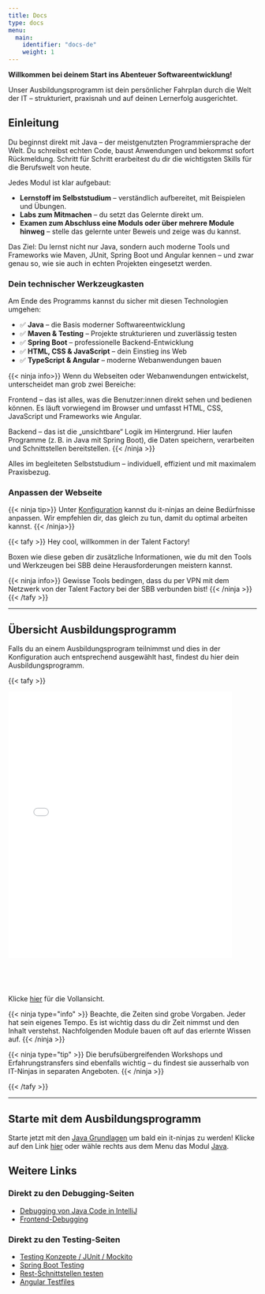 ```yaml
---
title: Docs
type: docs
menu:
  main:
    identifier: "docs-de"
    weight: 1
---
```


**Willkommen bei deinem Start ins Abenteuer Softwareentwicklung!**

Unser Ausbildungsprogramm ist dein persönlicher Fahrplan durch die Welt der IT – strukturiert, praxisnah und auf deinen Lernerfolg ausgerichtet.

## Einleitung

Du beginnst direkt mit Java – der meistgenutzten Programmiersprache der Welt. Du schreibst echten Code, baust Anwendungen
und bekommst sofort Rückmeldung. Schritt für Schritt erarbeitest du dir die wichtigsten Skills für die Berufswelt von
heute.

Jedes Modul ist klar aufgebaut:

- **Lernstoff im Selbststudium** – verständlich aufbereitet, mit Beispielen und Übungen.
- **Labs zum Mitmachen** – du setzt das Gelernte direkt um.
- **Examen zum Abschluss eine Moduls oder über mehrere Module hinweg** – stelle das gelernte unter Beweis und zeige was
  du kannst.

Das Ziel: Du lernst nicht nur Java, sondern auch moderne Tools und Frameworks wie Maven, JUnit, Spring Boot und Angular kennen – und zwar genau so, wie sie auch in echten Projekten eingesetzt werden.

### Dein technischer Werkzeugkasten

Am Ende des Programms kannst du sicher mit diesen Technologien umgehen:

- ✅ **Java** – die Basis moderner Softwareentwicklung
- ✅ **Maven & Testing** – Projekte strukturieren und zuverlässig testen
- ✅ **Spring Boot** – professionelle Backend-Entwicklung
- ✅ **HTML, CSS & JavaScript** – dein Einstieg ins Web
- ✅ **TypeScript & Angular** – moderne Webanwendungen bauen

{{< ninja info>}}
Wenn du Webseiten oder Webanwendungen entwickelst, unterscheidet man grob zwei Bereiche:

Frontend – das ist alles, was die Benutzer:innen direkt sehen und bedienen können. Es läuft vorwiegend im Browser und
umfasst HTML, CSS, JavaScript und Frameworks wie Angular.

Backend – das ist die „unsichtbare“ Logik im Hintergrund. Hier laufen Programme (z. B. in Java mit Spring Boot), die
Daten speichern, verarbeiten und Schnittstellen bereitstellen.
{{< /ninja >}}

Alles im begleiteten Selbststudium – individuell, effizient und mit maximalem Praxisbezug.

### Anpassen der Webseite

{{< ninja tip>}}
Unter [Konfiguration](../config/) kannst du it-ninjas an deine Bedürfnisse anpassen. Wir empfehlen dir, das gleich zu tun, damit du optimal arbeiten kannst.
{{< /ninja>}}

{{< tafy >}}
Hey cool, willkommen in der Talent Factory!

Boxen wie diese geben dir zusätzliche Informationen, wie du mit den Tools und Werkzeugen bei SBB deine Herausforderungen meistern kannst.

{{< ninja info>}}
Gewisse Tools bedingen, dass du per VPN mit dem Netzwerk von der Talent Factory bei der SBB verbunden bist!
{{< /ninja >}}
{{< /tafy >}}

---

## Übersicht Ausbildungsprogramm

Falls du an einem Ausbildungsprogram teilnimmst und dies in der Konfiguration auch entsprechend ausgewählt hast, findest
du hier dein Ausbildungsprogramm.

{{< tafy >}}

<div style="width: 100%; position: relative; display: inline-block;">
    <iframe src="/timeline/index.html?dataset=data-2025-2026.js"
            style="width: 100%; height: 600px; border: none; transform: scale(0.9); transform-origin: 0 0;">
    </iframe>
</div>

Klicke [hier](/timeline/index.html) für die Vollansicht.

{{< ninja type="info" >}}
Beachte, die Zeiten sind grobe Vorgaben. Jeder hat sein eigenes Tempo. Es ist wichtig dass du dir Zeit nimmst und den
Inhalt verstehst. Nachfolgenden Module bauen oft auf das erlernte Wissen auf.
{{< /ninja >}}

{{< ninja type="tip" >}}
Die berufsübergreifenden Workshops und Erfahrungstransfers sind ebenfalls wichtig – du findest sie ausserhalb von
IT-Ninjas in separaten Angeboten.
{{< /ninja >}}

{{< /tafy >}}

---

## Starte mit dem Ausbildungsprogramm

Starte jetzt mit den [Java Grundlagen](../docs/02_java/03_java-grundlagen/) um bald ein it-ninjas zu werden! Klicke auf
den Link [hier](../docs/02_java/03_java-grundlagen/) oder wähle rechts aus dem Menu das Modul [Java](../docs/02_java/).

## Weitere Links

### Direkt zu den Debugging-Seiten

- [Debugging von Java Code in IntelliJ](02_java/03_java-grundlagen/10_debugging/)
- [Frontend-Debugging](03_web/03_javascript/24_debugging/)

### Direkt zu den Testing-Seiten

- [Testing Konzepte / JUnit / Mockito](02_java/08_java-testing)
- [Spring Boot Testing](02_java/12_spring-framework/10_spring-boot-testing)
- [Rest-Schnittstellen testen](02_java/12_spring-framework/09_rest-testing/)
- [Angular Testfiles](03_web/06_angular/02_7_unit-test/)
